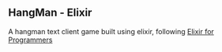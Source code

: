 ## HangMan - Elixir

A hangman text client game built using elixir, following [Elixir for Programmers](https://codestool.coding-gnome.com/courses/elixir-for-programmers)
